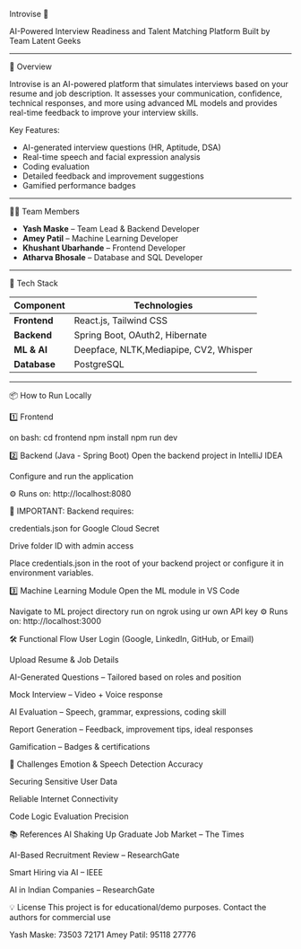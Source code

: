 Introvise 🎯

AI-Powered Interview Readiness and Talent Matching Platform
Built by Team Latent Geeks

---

🚀 Overview

Introvise is an AI-powered platform that simulates interviews based on your resume and job description. It assesses your communication, confidence, technical responses, and more using advanced ML models and provides real-time feedback to improve your interview skills.

Key Features:
- AI-generated interview questions (HR, Aptitude, DSA)
- Real-time speech and facial expression analysis
- Coding evaluation
- Detailed feedback and improvement suggestions
- Gamified performance badges

---

🧑‍💻 Team Members
-  **Yash Maske** – Team Lead & Backend Developer    
-  **Amey Patil** – Machine Learning Developer
-  **Khushant Ubarhande** – Frontend Developer
-  **Atharva Bhosale** – Database and SQL Developer

---

🧠 Tech Stack

| Component  | Technologies |
|------------|-------------|
| **Frontend** | React.js, Tailwind CSS |
| **Backend**  | Spring Boot, OAuth2, Hibernate |
| **ML & AI**  |Deepface, NLTK,Mediapipe, CV2, Whisper|
| **Database** | PostgreSQL |

---
📦 How to Run Locally

1️⃣ Frontend

on bash:
cd frontend
npm install
npm run dev

2️⃣ Backend (Java - Spring Boot)
Open the backend project in IntelliJ IDEA

Configure and run the application

⚙️ Runs on: http://localhost:8080

🔐 IMPORTANT:
Backend requires:

credentials.json for Google Cloud Secret

Drive folder ID with admin access

Place credentials.json in the root of your backend project or configure it in environment variables.

3️⃣ Machine Learning Module
Open the ML module in VS Code

Navigate to ML project directory
run on ngrok using ur own API key
⚙️ Runs on: http://localhost:3000

🛠️ Functional Flow
User Login (Google, LinkedIn, GitHub, or Email)

Upload Resume & Job Details

AI-Generated Questions – Tailored based on roles and position

Mock Interview – Video + Voice response

AI Evaluation – Speech, grammar, expressions, coding skill

Report Generation – Feedback, improvement tips, ideal responses

Gamification – Badges & certifications

🎯 Challenges
Emotion & Speech Detection Accuracy

Securing Sensitive User Data

Reliable Internet Connectivity

Code Logic Evaluation Precision

📚 References
AI Shaking Up Graduate Job Market – The Times

AI-Based Recruitment Review – ResearchGate

Smart Hiring via AI – IEEE

AI in Indian Companies – ResearchGate

💡 License
This project is for educational/demo purposes. Contact the authors for commercial use

Yash Maske: 73503 72171
Amey Patil: 95118 27776

